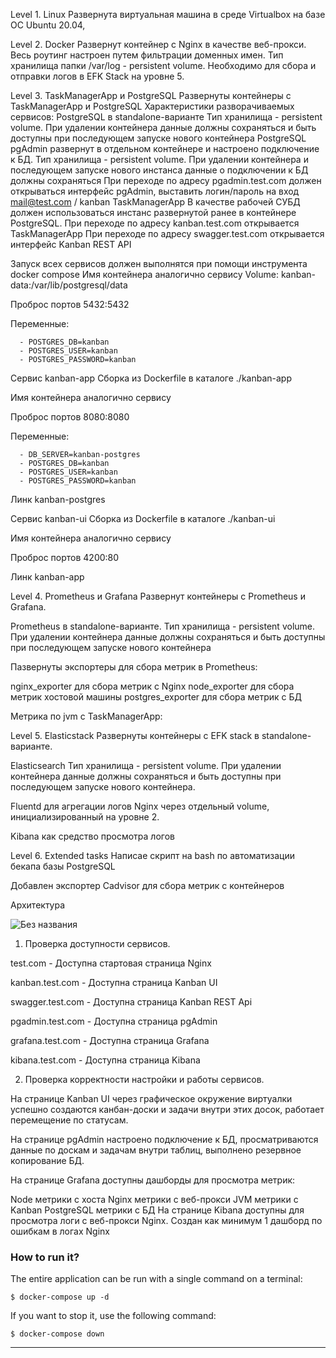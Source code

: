 Level 1. Linux
Развернута виртуальная машина в среде Virtualbox на базе ОС Ubuntu 20.04,

Level 2. Docker
Развернут контейнер с Nginx в качестве веб-прокси.
Весь роутинг настроен путем фильтрации доменных имен.
Тип хранилища папки /var/log - persistent volume. Необходимо для сбора и отправки логов в EFK Stack на уровне 5. 

Level 3. TaskManagerApp и PostgreSQL
Развернуты контейнеры с TaskManagerApp и PostgreSQL
Характеристики разворачиваемых сервисов:
PostgreSQL в standalone-варианте
Тип хранилища - persistent volume. При удалении контейнера данные должны сохраняться и быть доступны при последующем запуске нового контейнера PostgreSQL
pgAdmin развернут в отдельном контейнере и настроено подключение к БД.
Тип хранилища - persistent volume. При удалении контейнера и последующем запуске нового инстанса данные о подключении к БД должны сохраняться
При переходе по адресу pgadmin.test.com должен открываться интерфейс pgAdmin,  выставить логин/пароль на вход mail@test.com / kanban
TaskManagerApp
В качестве рабочей СУБД должен использоваться инстанс развернутой ранее в контейнере PostgreSQL.
При переходе по адресу kanban.test.com открывается TaskManagerApp
При переходе по адресу swagger.test.com открывается интерфейс Kanban REST API

Запуск всех сервисов должен выполнятся при помощи инструмента docker compose
Имя контейнера аналогично сервису
Volume: kanban-data:/var/lib/postgresql/data

Проброс портов 5432:5432

Переменные:

      - POSTGRES_DB=kanban
      - POSTGRES_USER=kanban
      - POSTGRES_PASSWORD=kanban

Сервис kanban-app
Сборка из Dockerfile в каталоге ./kanban-app

Имя контейнера аналогично сервису

Проброс портов 8080:8080

Переменные:

      - DB_SERVER=kanban-postgres
      - POSTGRES_DB=kanban
      - POSTGRES_USER=kanban
      - POSTGRES_PASSWORD=kanban

Линк kanban-postgres

Сервис kanban-ui
Сборка из Dockerfile в каталоге ./kanban-ui

Имя контейнера аналогично сервису

Проброс портов 4200:80

Линк kanban-app


Level 4. Prometheus и Grafana
Развернут контейнеры с Prometheus и Grafana.

Prometheus в standalone-варианте. Тип хранилища - persistent volume. При удалении контейнера данные должны сохраняться и быть доступны при последующем запуске нового контейнера 

Пазвернуты экспортеры для сбора метрик в Prometheus:

nginx_exporter для сбора метрик с Nginx
node_exporter для сбора метрик хостовой машины
postgres_exporter для сбора метрик с БД

Метрика по jvm с TaskManagerApp: 

Level 5. Elasticstack
Развернуты контейнеры с EFK stack в standalone-варианте.

Elasticsearch Тип хранилища - persistent volume. При удалении контейнера данные должны сохраняться и быть доступны при последующем запуске нового контейнера.

Fluentd для агрегации логов Nginx через отдельный volume, инициализированный на уровне 2.

Kibana как средство просмотра логов


Level 6. Extended tasks
Написае скрипт на bash по автоматизации бекапа базы PostgreSQL

Добавлен экспортер Сadvisor для сбора метрик c контейнеров


Архитектура

![Без названия](https://github.com/user-attachments/assets/d93afd01-4c27-4fe4-885b-3279ab8adcd7)


1. Проверка доступности сервисов.

test.com - Доступна стартовая страница Nginx

kanban.test.com - Доступна страница Kanban UI

swagger.test.com - Доступна страница Kanban REST Api

pgadmin.test.com - Доступна страница pgAdmin

grafana.test.com - Доступна страница Grafana

kibana.test.com - Доступна страница Kibana



2. Проверка корректности настройки и работы сервисов.

На странице Kanban UI через графическое окружение виртуалки успешно создаются канбан-доски и задачи внутри этих досок, работает перемещение по статусам.

На странице pgAdmin настроено подключение к БД, просматриваются данные по доскам и задачам внутри таблиц, выполнено резервное копирование БД.

На странице Grafana доступны дашборды для просмотра метрик:

Node метрики c хоста
Nginx метрики с веб-прокси
JVM метрики с Kanban
PostgreSQL метрики с БД
На странице Kibana доступны для просмотра логи с веб-прокси Nginx. Создан как минимум 1 дашборд по ошибкам в логах Nginx



### How to run it?

The entire application can be run with a single command on a terminal:

```
$ docker-compose up -d
```

If you want to stop it, use the following command:

```
$ docker-compose down
```

---
